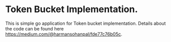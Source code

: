# Token Bucket Implementation.
This is simple go application for Token bucket implementation. Details about the code can be found here https://medium.com/@harmansohanpal/fde77c76b05c.
